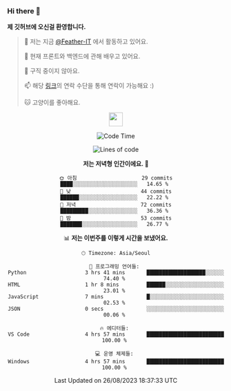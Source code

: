### Hi there 👋

**제 깃허브에 오신걸 환영합니다.**
 > 🔭 저는 지금 [@Feather-IT](https://www.github.com/Feather-IT) 에서 활동하고 있어요.
> 
 >  🌱 현재 프론트와 백엔드에 관해 배우고 있어요.
> 
 >  🚫 구직 중이지 않아요.
> 
 > 📫 해당 [링크](https://litt.ly/wh3nilvyou)의 연락 수단을 통해 연락이 가능해요 :)
>
 > 🐱 고양이를 좋아해요.

<div align="center"> 
 <a href="https://litt.ly/wh3nilvyou">
    <img src="https://github.githubassets.com/images/mona-loading-default.gif" width="32" />
 </a>

<!--START_SECTION:waka-->
![Code Time](http://img.shields.io/badge/Code%20Time-27%20hrs%2039%20mins-blue)

![Lines of code](https://img.shields.io/badge/%EC%A0%80%EB%8A%94%20%EC%97%AC%ED%83%9C%EA%B9%8C%EC%A7%80%20-304.0%20thousand%20%EC%A4%84%EC%9D%98%20%EC%BD%94%EB%93%9C%EB%A5%BC%20%EC%9E%91%EC%84%B1%ED%96%88%EC%96%B4%EC%9A%94.-blue)

**저는 저녁형 인간이에요. 🦉** 

```text
🌞 아침                     29 commits          ████░░░░░░░░░░░░░░░░░░░░░   14.65 % 
🌆 낮　                     44 commits          ██████░░░░░░░░░░░░░░░░░░░   22.22 % 
🌃 저녁                     72 commits          █████████░░░░░░░░░░░░░░░░   36.36 % 
🌙 밤　                     53 commits          ███████░░░░░░░░░░░░░░░░░░   26.77 % 
```


📊 **저는 이번주를 이렇게 시간을 보냈어요.** 

```text
🕑︎ Timezone: Asia/Seoul

💬 프로그래밍 언어들: 
Python                   3 hrs 41 mins       ███████████████████░░░░░░   74.40 % 
HTML                     1 hr 8 mins         ██████░░░░░░░░░░░░░░░░░░░   23.01 % 
JavaScript               7 mins              █░░░░░░░░░░░░░░░░░░░░░░░░   02.53 % 
JSON                     0 secs              ░░░░░░░░░░░░░░░░░░░░░░░░░   00.06 % 

🔥 에디터들: 
VS Code                  4 hrs 57 mins       █████████████████████████   100.00 % 

💻 운영 체제들: 
Windows                  4 hrs 57 mins       █████████████████████████   100.00 % 
```


 Last Updated on 26/08/2023 18:37:33 UTC
<!--END_SECTION:waka-->
</div>

